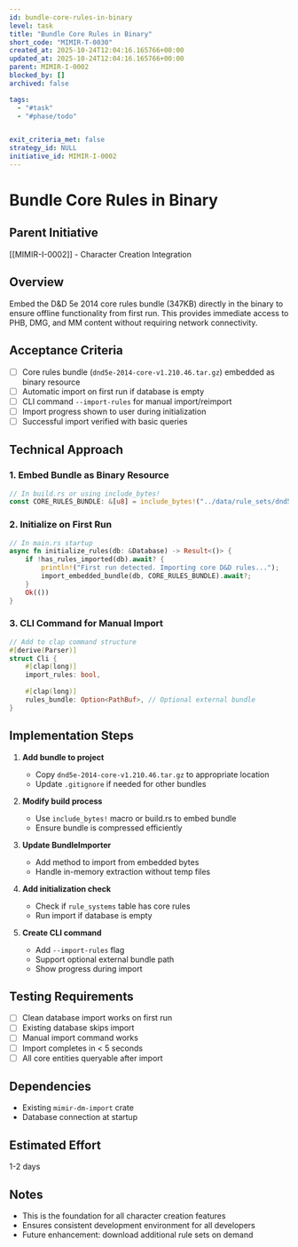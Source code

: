```yaml
---
id: bundle-core-rules-in-binary
level: task
title: "Bundle Core Rules in Binary"
short_code: "MIMIR-T-0030"
created_at: 2025-10-24T12:04:16.165766+00:00
updated_at: 2025-10-24T12:04:16.165766+00:00
parent: MIMIR-I-0002
blocked_by: []
archived: false

tags:
  - "#task"
  - "#phase/todo"


exit_criteria_met: false
strategy_id: NULL
initiative_id: MIMIR-I-0002
---
```


# Bundle Core Rules in Binary

## Parent Initiative

[[MIMIR-I-0002]] - Character Creation Integration

## Overview

Embed the D&D 5e 2014 core rules bundle (347KB) directly in the binary to ensure offline functionality from first run. This provides immediate access to PHB, DMG, and MM content without requiring network connectivity.

## Acceptance Criteria

- [ ] Core rules bundle (`dnd5e-2014-core-v1.210.46.tar.gz`) embedded as binary resource
- [ ] Automatic import on first run if database is empty
- [ ] CLI command `--import-rules` for manual import/reimport
- [ ] Import progress shown to user during initialization
- [ ] Successful import verified with basic queries

## Technical Approach

### 1. Embed Bundle as Binary Resource
```rust
// In build.rs or using include_bytes!
const CORE_RULES_BUNDLE: &[u8] = include_bytes!("../data/rule_sets/dnd5e-2014-core-v1.210.46.tar.gz");
```

### 2. Initialize on First Run
```rust
// In main.rs startup
async fn initialize_rules(db: &Database) -> Result<()> {
    if !has_rules_imported(db).await? {
        println!("First run detected. Importing core D&D rules...");
        import_embedded_bundle(db, CORE_RULES_BUNDLE).await?;
    }
    Ok(())
}
```

### 3. CLI Command for Manual Import
```rust
// Add to clap command structure
#[derive(Parser)]
struct Cli {
    #[clap(long)]
    import_rules: bool,
    
    #[clap(long)]
    rules_bundle: Option<PathBuf>, // Optional external bundle
}
```

## Implementation Steps

1. **Add bundle to project**
   - Copy `dnd5e-2014-core-v1.210.46.tar.gz` to appropriate location
   - Update `.gitignore` if needed for other bundles

2. **Modify build process**
   - Use `include_bytes!` macro or build.rs to embed bundle
   - Ensure bundle is compressed efficiently

3. **Update BundleImporter**
   - Add method to import from embedded bytes
   - Handle in-memory extraction without temp files

4. **Add initialization check**
   - Check if `rule_systems` table has core rules
   - Run import if database is empty

5. **Create CLI command**
   - Add `--import-rules` flag
   - Support optional external bundle path
   - Show progress during import

## Testing Requirements

- [ ] Clean database import works on first run
- [ ] Existing database skips import
- [ ] Manual import command works
- [ ] Import completes in < 5 seconds
- [ ] All core entities queryable after import

## Dependencies
- Existing `mimir-dm-import` crate
- Database connection at startup

## Estimated Effort
1-2 days

## Notes
- This is the foundation for all character creation features
- Ensures consistent development environment for all developers
- Future enhancement: download additional rule sets on demand